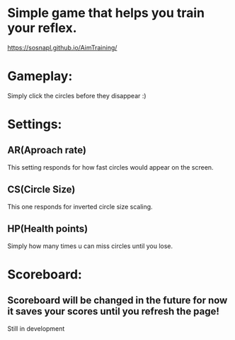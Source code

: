 # Simple game that helps you train your reflex.
https://sosnapl.github.io/AimTraining/

# Gameplay:
Simply click the circles before they disappear :)

# Settings:

## AR(Aproach rate)
This setting responds for how fast circles would appear on the screen.

## CS(Circle Size)
This one responds for inverted circle size scaling.

## HP(Health points)
Simply how many times u can miss circles until you lose.

# Scoreboard:

## Scoreboard will be changed in the future for now it saves your scores until you refresh the page!
Still in development
